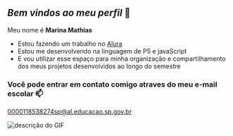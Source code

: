 ## _Bem vindos ao meu perfil_ 💟

Meu nome é **Marina Mathias**

- Estou fazendo um trabalho no [Alura](https://www.alura.com.br)
- Estou me desenvolvendo na linguagem de P5 e javaScript
- E vou utilizar esse espaço para minha organização e compartilhamento dos meus projetos desenvolvidos ao longo do semestre

 ###  Você pode entrar em contato comigo atraves do meu e-mail escolar 📫

 0000118538274sp@al.educacao.sp.gov.br


![descrição do GIF](https://media1.tenor.com/m/KduN05Ar3OEAAAAC/loud-bak.gif)
